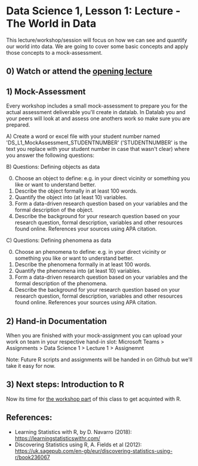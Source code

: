 ﻿# Data Science 1, Lesson 1: Lecture - The World in Data 

This lecture/workshop/session will focus on how we can see and quantify our world into data. We are going to cover some basic concepts and apply those concepts to a mock-assessment.

## 0) Watch or attend the [opening lecture](https://github.com/BredaUniversity/AAI-DM/blob/881590f3c6c3d682ef56357e4c04e237fa570e27/docs/Year1/BlockA/DataScience/Courses/DS1/Day1/DS1%20-%20Lecture%201;%20The%20world%20in%20data.pptx)

## 1) Mock-Assessment
Every workshop includes a small mock-assessment to prepare you for the actual assessment deliverable you'll create in datalab. In Datalab you and your peers will look at and assess one anothers work so make sure you are prepared.

A) Create a word or excel file with your student number named 'DS_L1_MockAssessment_STUDENTNUMBER' ('STUDENTNUMBER' is the text you replace with your student number in case that wasn't clear) where you answer the following questions:

B) Questions: Defining objects as data

0. Choose an object to define: e.g. in your direct vicinity or something you like or want to understand better.
1. Describe the object formally in at least 100 words.
2. Quantify the object into (at least 10) variables. 
3. Form a data-driven research question based on your variables and the formal description of the object.
4. Describe the background for your research question based on your research question, formal description, variables and other resources found online. References your sources using APA citation.

C) Questions: Defining phenomena as data

0. Choose an phenomena to define: e.g. in your direct vicinity or something you like or want to understand better. 
1. Describe the phenomena formally in at least 100 words.
2. Quantify the phenomena into (at least 10) variables. 
3. Form a data-driven research question based on your variables and the formal description of the phenomena.
4. Describe the background for your research question based on your research question, formal description, variables and other resources found online. References your sources using APA citation.


## 2) Hand-in Documentation
When you are finished with your mock-assignment you can upload your work on team in your respective hand-in slot: Microsoft Teams > Assignments > Data Science 1 > Lecture 1 > Assignemnt

Note: Future R scripts and assignments will be handed in on Github but we'll take it easy for now.

## 3) Next steps: Introduction to R
Now its time for [the workshop part](https://github.com/BredaUniversity/AAI-DM/blob/main/docs/Year1/BlockA/DataScience/Courses/DS1/Day1/DS1_L1_MVP_IntroToR.md) of this class to get acquinted with R.

## References:
- Learning Statistics with R, by D. Navarro (2018):  https://learningstatisticswithr.com/  
- Discovering Statistics using R, A. Fields et al (2012): https://uk.sagepub.com/en-gb/eur/discovering-statistics-using-r/book236067  
